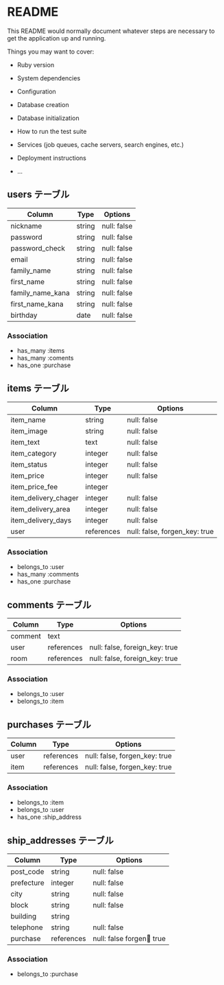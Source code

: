 # README

This README would normally document whatever steps are necessary to get the
application up and running.

Things you may want to cover:

* Ruby version

* System dependencies

* Configuration

* Database creation

* Database initialization

* How to run the test suite

* Services (job queues, cache servers, search engines, etc.)

* Deployment instructions

* ...


## users テーブル

| Column           | Type   | Options     |
| ---------------- | ------ | ----------- |
| nickname         | string | null: false |
| password         | string | null: false |
| password_check   | string | null: false |
| email            | string | null: false |
| family_name      | string | null: false |
| first_name       | string | null: false |
| family_name_kana | string | null: false |
| first_name_kana  | string | null: false |
| birthday         | date   | null: false |

### Association

- has_many :items
- has_many :coments
- has_one  :purchase

## items テーブル

| Column               | Type       | Options                       |
| -------------------- | ---------- | ----------------------------- |
| item_name            | string     | null: false                   |
| item_image           | string     | null: false                   |
| item_text            | text       | null: false                   |
| item_category        | integer    | null: false                   |
| item_status          | integer    | null: false                   |
| item_price           | integer    | null: false                   |
| item_price_fee       | integer    |                               |
| item_delivery_chager | integer    | null: false                   |
| item_delivery_area   | integer    | null: false                   |
| item_delivery_days   | integer    | null: false                   |
| user                 | references | null: false, forgen_key: true |

### Association

- belongs_to :user
- has_many :comments
- has_one :purchase

## comments テーブル

| Column  | Type       | Options                        |
| ------- | ---------- | ------------------------------ |
| comment | text       |                                |
| user    | references | null: false, foreign_key: true |
| room    | references | null: false, foreign_key: true |

### Association

- belongs_to :user
- belongs_to :item

## purchases テーブル

| Column | Type       | Options                       |
| ------ | ---------- | ----------------------------- |
| user   | references | null: false, forgen_key: true |
| item   | references | null: false, forgen_key: true |
<!-- referenseで作るかどうかを検討 -->

### Association

- belongs_to :item
- belongs_to :user
- has_one :ship_address

## ship_addresses テーブル

| Column     | Type       | Options                      |
| ---------- | ---------- | ---------------------------- |
| post_code  | string     | null: false                  |
| prefecture | integer    | null: false                  |
| city       | string     | null: false                  |
| block      | string     | null: false                  |
| building   | string     |                              |
| telephone  | string     | null: false                  |
| purchase   | references | null: false forgen:key: true |


### Association

- belongs_to :purchase